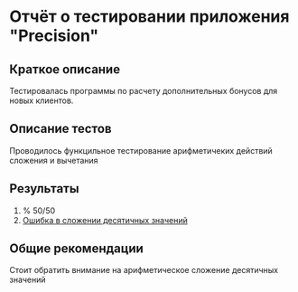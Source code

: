 # Отчёт о тестировании приложения "Precision"

## Краткое описание

Тестировалась программы по расчету дополнительных бонусов для новых клиентов.

## Описание тестов

Проводилось функцильное тестирование арифметичеких действий сложения и вычетания

## Результаты

1. % 50/50
2. [Ошибка в сложении десятичных значений](https://github.com/Saiferin/Precision/issues/1#issue-733810330)

## Общие рекомендации

Стоит обратить внимание на арифметическое сложение десятичных значений

